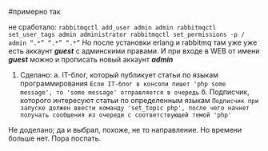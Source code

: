 #примерно так

не сработало:
`rabbitmqctl add_user admin admin
rabbitmqctl set_user_tags admin administrator
rabbitmqctl set_permissions -p / admin “.*” “.*” “.*”`
Но после установки erlang и rabbitmq там уже уже есть аккаунт _**guest**_ с админскими правами. 
И при входе в WEB от имени _**guest**_ можно и прописать новый аккаунт **_admin_**

1. Сделано:
   а. IT-блог, который публикует статьи по языкам программирования
    `Если IT-блог в консоли пишет 'php some message', то 'some message'
   отправляется в очередь`
   б. Подписчик, которого интересуют статьи по определенным языкам
    `Подписчик при запуске должен ввести команду 'set_topic php', после
   чего начнет получать сообщения из очереди с соответствующей темой 'php'`

Не доделано; да и выбрал, похоже, не то направление. Но времени больше нет. Пора поспать.
